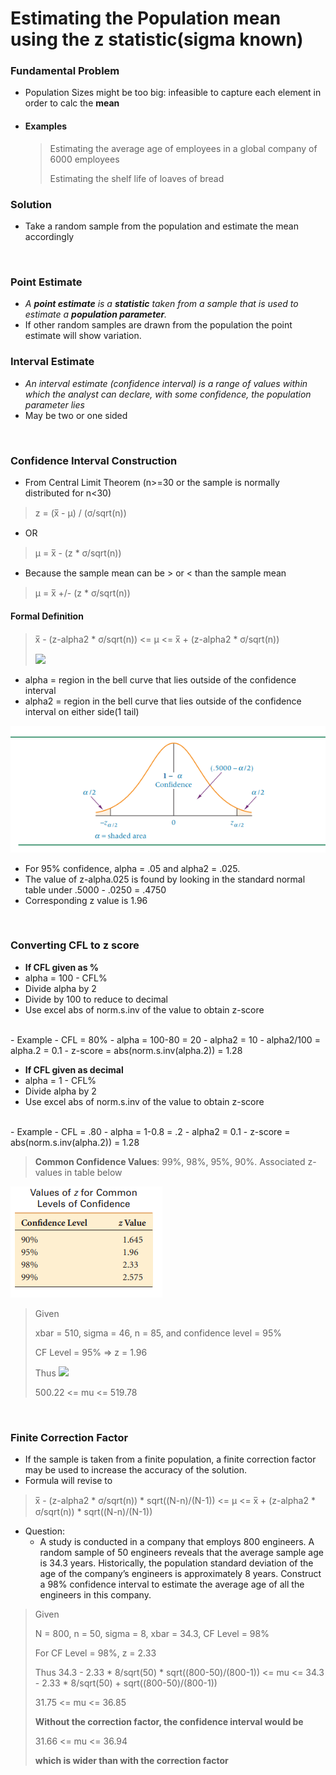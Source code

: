 # Estimating the Population mean using the z statistic(sigma known)

### Fundamental Problem
- Population Sizes might be too big: infeasible to capture each element in order to calc the **mean**
- #### Examples
	> Estimating the average age of employees in a global company of 6000 employees
	>
	> Estimating the shelf life of loaves of bread

### Solution
- Take a random sample from the population and estimate the mean accordingly
<br>

### Point Estimate
- *A __point estimate__ is a __statistic__ taken from a sample that is used to estimate a __population parameter__.*
- If other random samples are drawn from the population the point estimate will show variation.

### Interval Estimate
- *An interval estimate (confidence interval) is a range of values within which the analyst can declare, with some confidence, the population parameter lies*
- May be two or one sided
<br>

### Confidence Interval Construction
- From Central Limit Theorem (n>=30 or the sample is normally distributed for n<30)
> z = (x̅ - μ) / (σ/sqrt(n))
- OR
> μ = x̅ - (z * σ/sqrt(n))
- Because the sample mean can be > or < than the sample mean
> μ = x̅ +/- (z * σ/sqrt(n))
#### Formal Definition
> x̅ - (z-alpha2 * σ/sqrt(n)) <= μ <= x̅ + (z-alpha2 * σ/sqrt(n))
>
> <img src="https://chart.apis.google.com/chart?cht=tx&chl=%5Cbar%7Bx%7D%20-%20z%20*%20%5Csigma%2F%5Csqrt%7Bn%7D%20%3C%3D%20%5Cmu%20%3C%3D%20%5Cbar%7Bx%7D%20%2B%20z%20*%20%5Csigma%2F%5Csqrt%7Bn%7D">
- alpha = region in the bell curve that lies outside of the confidence interval
- alpha2 = region in the bell curve that lies outside of the confidence interval on either side(1 tail)

<img src="https://github.com/vasudev89/Term2-QAB/blob/master/Chapter%208/Fig%208.3.PNG"
     alt="Fig 8.3"
     style="margin: auto;" />

- For 95% confidence, alpha = .05 and alpha2 = .025.
- The value of z-alpha.025 is found by looking in the standard normal table under .5000 - .0250 = .4750
- Corresponding z value is 1.96

<br>

### Converting CFL to z score
- __If CFL given as %__
- alpha = 100 - CFL%
- Divide alpha by 2
- Divide by 100 to reduce to decimal
- Use excel abs of norm.s.inv of the value to obtain z-score
<br>
- Example
- CFL = 80%
- alpha = 100-80 = 20
- alpha2 = 10
- alpha2/100 = alpha.2 = 0.1
- z-score = abs(norm.s.inv(alpha.2)) = 1.28

<br>

- __If CFL given as decimal__
- alpha = 1 - CFL%
- Divide alpha by 2
- Use excel abs of norm.s.inv of the value to obtain z-score
<br>
- Example
- CFL = .80
- alpha = 1-0.8 = .2
- alpha2 = 0.1
- z-score = abs(norm.s.inv(alpha.2)) = 1.28

<br>

> __Common Confidence Values__: 99%, 98%, 95%, 90%. Associated z-values in table below

<img src="https://github.com/vasudev89/Term2-QAB/blob/master/Chapter%208/Table%208.1.PNG"
     alt="Table 8.1"
     style="margin: auto;" />

> Given
>
> xbar = 510, sigma = 46, n = 85, and confidence level = 95%
> 
> CF Level = 95% => z = 1.96
>
> Thus <img src="https://chart.apis.google.com/chart?cht=tx&chl=510%20-%201.96%20*%2046%2F%5Csqrt%7B85%7D%20%3C%3D%20%5Cmu%20%3C%3D%20510%20%2B%201.96%20*%2046%2F%5Csqrt%7B85%7D"/>
>
> 500.22 <= mu <= 519.78

<br>

### Finite Correction Factor

- If the sample is taken from a finite population, a finite correction factor may be used to increase the accuracy of the solution.
- Formula will revise to
> x̅ - (z-alpha2 * σ/sqrt(n)) * sqrt((N-n)/(N-1)) <= μ <= x̅ + (z-alpha2 * σ/sqrt(n)) * sqrt((N-n)/(N-1))

- Question:
	- A study is conducted in a company that employs 800 engineers. A random sample of 50 engineers reveals that the average sample age is 34.3 years. Historically, the population standard deviation of the age of the company’s engineers is approximately 8 years. Construct a 98% confidence interval to estimate the average age of all the engineers in this company.

> Given
>
> N = 800, n = 50, sigma = 8, xbar = 34.3, CF Level = 98%
>
> For CF Level = 98%, z = 2.33
>
> Thus
> 34.3 - 2.33 * 8/sqrt(50) * sqrt((800-50)/(800-1)) <= mu <= 34.3 - 2.33 * 8/sqrt(50) + sqrt((800-50)/(800-1))
> 
> 31.75 <= mu <= 36.85
>
> __Without the correction factor, the confidence interval would be__
>
> 31.66 <= mu <= 36.94
>
> __which is wider than with the correction factor__